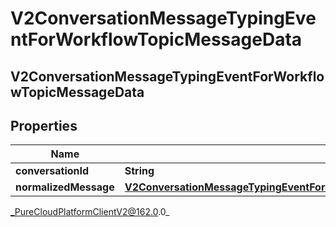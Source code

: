 # V2ConversationMessageTypingEventForWorkflowTopicMessageData

## V2ConversationMessageTypingEventForWorkflowTopicMessageData

## Properties

|Name | Type | Description | Notes|
|------------ | ------------- | ------------- | -------------|
| **conversationId** | **String** |  | [optional] |
| **normalizedMessage** | [**V2ConversationMessageTypingEventForWorkflowTopicConversationNormalizedMessage**](V2ConversationMessageTypingEventForWorkflowTopicConversationNormalizedMessage) |  | [optional] |



_PureCloudPlatformClientV2@162.0.0_
